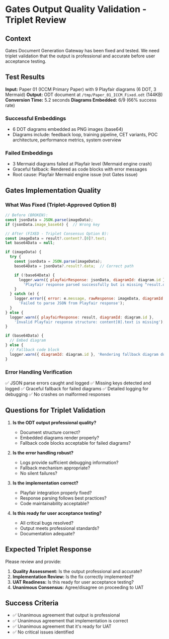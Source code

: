 # Gates Output Quality Validation - Triplet Review

## Context

Gates Document Generation Gateway has been fixed and tested. We need triplet validation that the output is professional and accurate before user acceptance testing.

## Test Results

**Input:** Paper 01 (ICCM Primary Paper) with 9 Playfair diagrams (6 DOT, 3 Mermaid)
**Output:** ODT document at `/tmp/Paper_01_ICCM_Fixed.odt` (144KB)
**Conversion Time:** 5.2 seconds
**Diagrams Embedded:** 6/9 (66% success rate)

### Successful Embeddings
- 6 DOT diagrams embedded as PNG images (base64)
- Diagrams include: feedback loop, training pipeline, CET variants, POC architecture, performance metrics, system overview

### Failed Embeddings
- 3 Mermaid diagrams failed at Playfair level (Mermaid engine crash)
- Graceful fallback: Rendered as code blocks with error messages
- Root cause: Playfair Mermaid engine issue (not Gates issue)

## Gates Implementation Quality

### What Was Fixed (Triplet-Approved Option B)
```javascript
// Before (BROKEN):
const jsonData = JSON.parse(imageData);
if (jsonData.image_base64) {  // Wrong key

// After (FIXED - Triplet Consensus Option B):
const imageData = result?.content?.[0]?.text;
let base64Data = null;

if (imageData) {
  try {
    const jsonData = JSON.parse(imageData);
    base64Data = jsonData?.result?.data;  // Correct path

    if (!base64Data) {
      logger.warn({ playfairResponse: jsonData, diagramId: diagram.id },
        'Playfair response parsed successfully but is missing "result.data" key');
    }
  } catch (e) {
    logger.error({ error: e.message, rawResponse: imageData, diagramId: diagram.id },
      'Failed to parse JSON from Playfair response');
  }
} else {
  logger.warn({ playfairResponse: result, diagramId: diagram.id },
    'Invalid Playfair response structure: content[0].text is missing');
}

if (base64Data) {
  // Embed diagram
} else {
  // Fallback code block
  logger.warn({ diagramId: diagram.id }, 'Rendering fallback diagram due to missing base64 data');
}
```

### Error Handling Verification
✅ JSON parse errors caught and logged
✅ Missing keys detected and logged
✅ Graceful fallback for failed diagrams
✅ Detailed logging for debugging
✅ No crashes on malformed responses

## Questions for Triplet Validation

1. **Is the ODT output professional quality?**
   - Document structure correct?
   - Embedded diagrams render properly?
   - Fallback code blocks acceptable for failed diagrams?

2. **Is the error handling robust?**
   - Logs provide sufficient debugging information?
   - Fallback mechanism appropriate?
   - No silent failures?

3. **Is the implementation correct?**
   - Playfair integration properly fixed?
   - Response parsing follows best practices?
   - Code maintainability acceptable?

4. **Is this ready for user acceptance testing?**
   - All critical bugs resolved?
   - Output meets professional standards?
   - Documentation adequate?

## Expected Triplet Response

Please review and provide:
1. **Quality Assessment:** Is the output professional and accurate?
2. **Implementation Review:** Is the fix correctly implemented?
3. **UAT Readiness:** Is this ready for user acceptance testing?
4. **Unanimous Consensus:** Agree/disagree on proceeding to UAT

## Success Criteria

- ✅ Unanimous agreement that output is professional
- ✅ Unanimous agreement that implementation is correct
- ✅ Unanimous agreement that it's ready for UAT
- ✅ No critical issues identified
